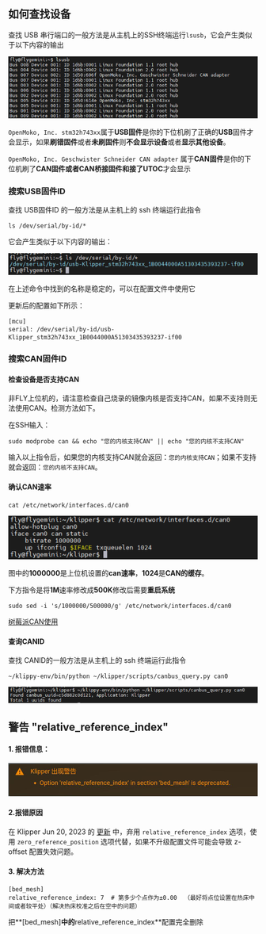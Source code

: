 ## 如何查找设备

查找 USB 串行端口的一般方法是从主机上的SSH终端运行`lsusb`，它会产生类似于以下内容的输出

![lsusb](../../images/guides/klippererro/lsusb.png)

`OpenMoko, Inc. stm32h743xx`属于**USB固件**是你的下位机刷了正确的**USB**固件才会显示，如果**刷错固件**或者**未刷固件**则**不会显示设备**或者**显示其他设备**。

`OpenMoko, Inc. Geschwister Schneider CAN adapter` 属于**CAN固件**是你的下位机刷了**CAN固件或者CAN桥接固件和接了UTOC**才会显示

### 搜索USB固件ID

查找 USB固件ID 的一般方法是从主机上的 ssh 终端运行此指令

```
ls /dev/serial/by-id/*
```

它会产生类似于以下内容的输出：

![usbid](../../images/guides/klippererro/usbid.png)

在上述命令中找到的名称是稳定的，可以在配置文件中使用它

更新后的配置如下所示：

```
[mcu]
serial: /dev/serial/by-id/usb-Klipper_stm32h743xx_1B0044000A51303435393237-if00
```



### 搜索CAN固件ID

#### 检查设备是否支持CAN

非FLY上位机的，请注意检查自己烧录的镜像内核是否支持CAN，如果不支持则无法使用CAN。检测方法如下。

在SSH输入：

```
sudo modprobe can && echo "您的内核支持CAN" || echo "您的内核不支持CAN"
```

输入以上指令后，如果您的内核支持CAN就会返回：`您的内核支持CAN`；如果不支持就会返回：`您的内核不支持CAN`。

#### 确认CAN速率

```
cat /etc/network/interfaces.d/can0
```

![cat](../../images/guides/klippererro/catcan.png)

图中的**1000000**是上位机设置的**can速率**，**1024**是**CAN的缓存**。

下方指令是将**1M**速率修改成**500K**修改后需要**重启系统**

```
sudo sed -i 's/1000000/500000/g' /etc/network/interfaces.d/can0
```

[树莓派CAN使用](/advanced/can_rpi.md)

#### 查询CANID

查找 CANID的一般方法是从主机上的 ssh 终端运行此指令

```
~/klippy-env/bin/python ~/klipper/scripts/canbus_query.py can0
```

![canid](../../images/guides/klippererro/canid.png)



## 警告 "relative_reference_index"

#### 1. 报错信息：

![relative](../../images/guides/klippererro/relative.png)

#### 2.报错原因

在 Klipper Jun 20, 2023 的 [更新](https://github.com/Klipper3d/klipper/commit/8fe18f27a94df0a9d394824a3e648ee7f8fc280a) 中，弃用 `relative_reference_index` 选项，使用 `zero_reference_position` 选项代替，如果不升级配置文件可能会导致 z-offset 配置失效问题。

#### 3. 解决方法

```
[bed_mesh]
relative_reference_index: 7  # 第多少个点作为±0.00  （最好将点位设置在热床中间或者较平处）（解决热床校准之后在空中的问题）
```

把**[bed_mesh]**中的**relative_reference_index**配置完全删除
